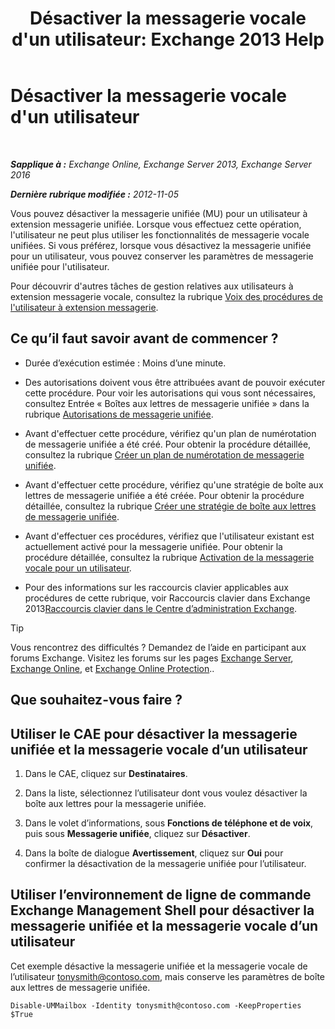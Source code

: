 ﻿---
title: "Désactiver la messagerie vocale d'un utilisateur: Exchange 2013 Help"
TOCTitle: Désactiver la messagerie vocale d'un utilisateur
ms:assetid: cecc9c0d-377d-489e-9db4-d487e9c0b552
ms:mtpsurl: https://technet.microsoft.com/fr-fr/library/Bb124691(v=EXCHG.150)
ms:contentKeyID: 50479258
ms.date: 05/23/2018
mtps_version: v=EXCHG.150
ms.translationtype: MT
---

# Désactiver la messagerie vocale d'un utilisateur

 

_**Sapplique à :** Exchange Online, Exchange Server 2013, Exchange Server 2016_

_**Dernière rubrique modifiée :** 2012-11-05_

Vous pouvez désactiver la messagerie unifiée (MU) pour un utilisateur à extension messagerie unifiée. Lorsque vous effectuez cette opération, l'utilisateur ne peut plus utiliser les fonctionnalités de messagerie vocale unifiées. Si vous préférez, lorsque vous désactivez la messagerie unifiée pour un utilisateur, vous pouvez conserver les paramètres de messagerie unifiée pour l'utilisateur.

Pour découvrir d'autres tâches de gestion relatives aux utilisateurs à extension messagerie vocale, consultez la rubrique [Voix des procédures de l'utilisateur à extension messagerie](voice-mail-enabled-user-procedures-exchange-2013-help.md).

## Ce qu’il faut savoir avant de commencer ?

  - Durée d’exécution estimée : Moins d’une minute.

  - Des autorisations doivent vous être attribuées avant de pouvoir exécuter cette procédure. Pour voir les autorisations qui vous sont nécessaires, consultez Entrée « Boîtes aux lettres de messagerie unifiée » dans la rubrique [Autorisations de messagerie unifiée](unified-messaging-permissions-exchange-2013-help.md).

  - Avant d'effectuer cette procédure, vérifiez qu'un plan de numérotation de messagerie unifiée a été créé. Pour obtenir la procédure détaillée, consultez la rubrique [Créer un plan de numérotation de messagerie unifiée](create-a-um-dial-plan-exchange-2013-help.md).

  - Avant d'effectuer cette procédure, vérifiez qu'une stratégie de boîte aux lettres de messagerie unifiée a été créée. Pour obtenir la procédure détaillée, consultez la rubrique [Créer une stratégie de boîte aux lettres de messagerie unifiée](create-a-um-mailbox-policy-exchange-2013-help.md).

  - Avant d'effectuer ces procédures, vérifiez que l'utilisateur existant est actuellement activé pour la messagerie unifiée. Pour obtenir la procédure détaillée, consultez la rubrique [Activation de la messagerie vocale pour un utilisateur](enable-a-user-for-voice-mail-exchange-2013-help.md).

  - Pour des informations sur les raccourcis clavier applicables aux procédures de cette rubrique, voir Raccourcis clavier dans Exchange 2013[Raccourcis clavier dans le Centre d’administration Exchange](keyboard-shortcuts-in-the-exchange-admin-center-exchange-online-protection-help.md).

> [!TIP]
> Vous rencontrez des difficultés ? Demandez de l’aide en participant aux forums Exchange. Visitez les forums sur les pages <a href="https://go.microsoft.com/fwlink/p/?linkid=60612">Exchange Server</a>, <a href="https://go.microsoft.com/fwlink/p/?linkid=267542">Exchange Online</a>, et <a href="https://go.microsoft.com/fwlink/p/?linkid=285351">Exchange Online Protection</a>..


## Que souhaitez-vous faire ?

## Utiliser le CAE pour désactiver la messagerie unifiée et la messagerie vocale d’un utilisateur

1.  Dans le CAE, cliquez sur **Destinataires**.

2.  Dans la liste, sélectionnez l’utilisateur dont vous voulez désactiver la boîte aux lettres pour la messagerie unifiée.

3.  Dans le volet d’informations, sous **Fonctions de téléphone et de voix**, puis sous **Messagerie unifiée**, cliquez sur **Désactiver**.

4.  Dans la boîte de dialogue **Avertissement**, cliquez sur **Oui** pour confirmer la désactivation de la messagerie unifiée pour l’utilisateur.

## Utiliser l’environnement de ligne de commande Exchange Management Shell pour désactiver la messagerie unifiée et la messagerie vocale d’un utilisateur

Cet exemple désactive la messagerie unifiée et la messagerie vocale de l’utilisateur tonysmith@contoso.com, mais conserve les paramètres de boîte aux lettres de messagerie unifiée.

    Disable-UMMailbox -Identity tonysmith@contoso.com -KeepProperties $True

